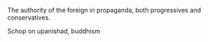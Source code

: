 The authority of the foreign in propaganda, both progressives and conservatives.

Schop on upanishad, buddhism
